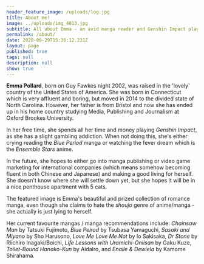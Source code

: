 ```yaml
---
header_feature_image: /uploads/log.jpg
title: About me!
image: ../uploads/img_4813.jpg
subtitle: All about Emma - an avid manga reader and Genshin Impact player
permalink: /about/
date: 2020-06-29T15:36:12.231Z
layout: page
published: true
tags: null
description: null
show: true
---
```

**Emma Pollard**, born on Guy Fawkes night 2002, was raised in the 'lovely' country of the United States of America. She was born in Connecticut which is very affluent and boring, but moved in 2014 to the divided state of North Carolina. However, her father is from Bristol and now she has ended up in his home country studying Media, Publishing and Journalism at Oxford Brookes University. 

In her free time, she spends all her time and money playing *Genshin Impact*, as she has a slight gambling addiction. When not doing this, she's either crying reading the *Blue Period* manga or watching the fever dream which is the *Ensemble Stars* anime. 

In the future, she hopes to either go into manga publishing or video game marketing for international companies (which means somehow becoming fluent in both Chinese and Japanese) and making a good living for herself. She doesn't know where she will settle down yet, but she hopes it will be in a nice penthouse apartment with 5 cats. 

The featured image is Emma's beautiful and prized collection of romance manga, even though she claims to hate the *shoujo* genre of anime/manga - she actually is just lying to herself. 

Her current favourite mangas / manga recommendations include: *Chainsaw Man* by Tatsuki Fujimoto, *Blue Peirod* by Tsubasa Yamaguchi, *Sasaki and Miyano* by Sho Harusono, *Love Me Love Me Not* by Io Sakisaka, *Dr Stone* by Riichiro Inagaki/Boichi, *Life Lessons with Uramichi-Oniisan* by Gaku Kuze, *Toilet-Bound Hanako-Kun* by Aidalro, and *Enaile & Dewiela* by Kamome Shirahama.